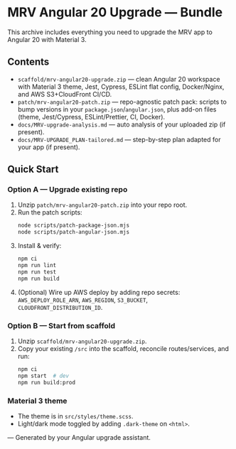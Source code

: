 # MRV Angular 20 Upgrade — Bundle

This archive includes everything you need to upgrade the MRV app to Angular 20 with Material 3.

## Contents
- `scaffold/mrv-angular20-upgrade.zip` — clean Angular 20 workspace with Material 3 theme, Jest, Cypress, ESLint flat config, Docker/Nginx, and AWS S3+CloudFront CI/CD.
- `patch/mrv-angular20-patch.zip` — repo-agnostic patch pack: scripts to bump versions in your `package.json`/`angular.json`, plus add-on files (theme, Jest/Cypress, ESLint/Prettier, CI, Docker).
- `docs/MRV-upgrade-analysis.md` — auto analysis of your uploaded zip (if present).
- `docs/MRV-UPGRADE_PLAN-tailored.md` — step-by-step plan adapted for your app (if present).

## Quick Start

### Option A — Upgrade existing repo
1. Unzip `patch/mrv-angular20-patch.zip` into your repo root.
2. Run the patch scripts:
   ```bash
   node scripts/patch-package-json.mjs
   node scripts/patch-angular-json.mjs
   ```
3. Install & verify:
   ```bash
   npm ci
   npm run lint
   npm run test
   npm run build
   ```
4. (Optional) Wire up AWS deploy by adding repo secrets: `AWS_DEPLOY_ROLE_ARN`, `AWS_REGION`, `S3_BUCKET`, `CLOUDFRONT_DISTRIBUTION_ID`.

### Option B — Start from scaffold
1. Unzip `scaffold/mrv-angular20-upgrade.zip`.
2. Copy your existing `/src` into the scaffold, reconcile routes/services, and run:
   ```bash
   npm ci
   npm start  # dev
   npm run build:prod
   ```

### Material 3 theme
- The theme is in `src/styles/theme.scss`.
- Light/dark mode toggled by adding `.dark-theme` on `<html>`.

––
Generated by your Angular upgrade assistant.
